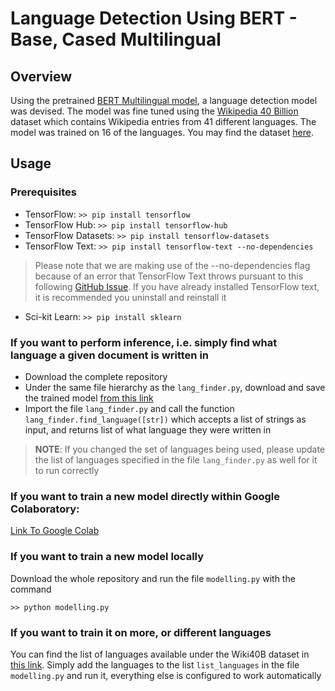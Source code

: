 # Language Detection Using BERT - Base, Cased Multilingual

## Overview
Using the pretrained [BERT Multilingual model](https://tfhub.dev/tensorflow/bert_multi_cased_L-12_H-768_A-12/4), a language detection model was devised. The model was fine tuned using the [Wikipedia 40 Billion](https://research.google/pubs/pub49029/) dataset which contains Wikipedia entries from 41 different languages. The model was trained on 16 of the languages. You may find the dataset [here](https://www.tensorflow.org/datasets/catalog/wiki40b).

## Usage

### Prerequisites
* TensorFlow: ```>> pip install tensorflow```
* TensorFlow Hub: ```>> pip install tensorflow-hub```
* TensorFlow Datasets: ```>> pip install tensorflow-datasets```
* TensorFlow Text: ```>> pip install tensorflow-text --no-dependencies ```

> Please note that we are making use of the --no-dependencies flag because of an error that TensorFlow Text throws pursuant to this following [GitHub Issue](https://github.com/tensorflow/text/issues/200). If you have already installed TensorFlow text, it is recommended you uninstall and reinstall it

* Sci-kit Learn: ```>> pip install sklearn```

### If you want to perform inference, i.e. simply find what language a given document is written in

* Download the complete repository
* Under the same file hierarchy as the ```lang_finder.py```, download and save the trained model [from this link](https://drive.google.com/drive/folders/1iqByvdbmDkUj-CX8QiVm3IfFLbvuyhvO?usp=sharing)
* Import the file ```lang_finder.py``` and call the function ```lang_finder.find_language([str])``` which accepts a list of strings as input, and returns list of what language they were written in

> **NOTE**: If you changed the set of languages being used, please update the list of languages specified in the file ```lang_finder.py``` as well for it to run correctly

### If you want to train a new model directly within Google Colaboratory:

[Link To Google Colab](https://colab.research.google.com/drive/1kvbc9xU0FLxj6jRn70rzmF6iMn4iOFGY?usp=sharing)

### If you want to train a new model locally

Download the whole repository and run the file ```modelling.py``` with the command
```python3
>> python modelling.py
```

### If you want to train it on more, or different languages

You can find the list of languages available under the Wiki40B dataset in [this link](https://www.tensorflow.org/datasets/catalog/wiki40b). Simply add the languages to the list ```list_languages``` in the file ```modelling.py``` and run it, everything else is configured to work automatically
